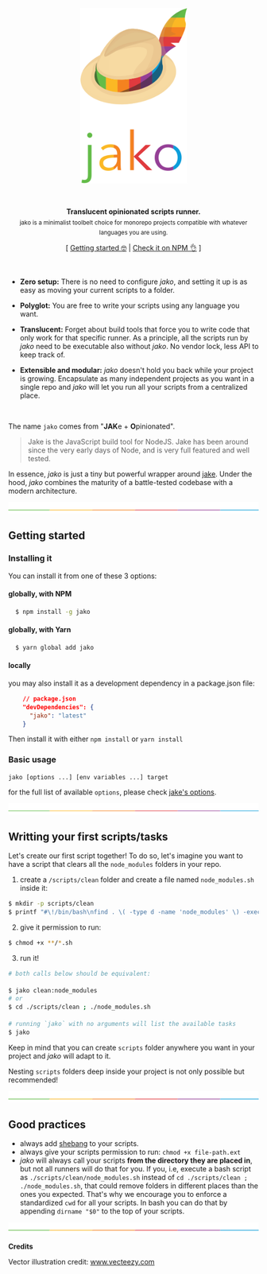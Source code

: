 <p align="center"><img src="./.github/logo.png" width="215" /><p>
<br>

<p align="center">
<strong>Translucent opinionated scripts runner.</strong><br />
<sub>jako is a minimalist toolbelt choice for monorepo projects compatible with whatever languages you are using.</sub>
</p>

<p align="center">
  [ <a href="#getting-started">Getting started 🤓</a> | <a href="https://www.npmjs.com/package/jako">Check it on NPM 👌</a> ]
</p>
<br />

* **Zero setup:** There is no need to configure _jako_, and setting it up is as easy as moving your current scripts to a folder.

* **Polyglot:** You are free to write your scripts using any language you want.

* **Translucent:** Forget about build tools that force you to write code that only work for that specific runner. As a principle, all the scripts run by _jako_ need to be executable also without _jako_. No vendor lock, less API to keep track of.

* **Extensible and modular:** _jako_ doesn't hold you back while your project is growing. Encapsulate as many independent projects as you want in a single repo and _jako_ will let you run all your scripts from a centralized place.

<br />

The name `jako` comes from "**JAK**e + **O**pinionated".

> Jake is the JavaScript build tool for NodeJS. Jake has been around since the very early days of Node, and is very full featured and well tested.

In essence, _jako_ is just a tiny but powerful wrapper around [jake](http://jakejs.com/). Under the hood, _jako_ combines the maturity of a battle-tested codebase with a modern architecture.

![divider](.github/divider.png)

## Getting started

### Installing it

You can install it from one of these 3 options:

#### globally, with NPM

```bash
  $ npm install -g jako
```

#### globally, with Yarn

```bash
  $ yarn global add jako
```

#### locally
you may also install it as a development dependency in a package.json file:

```json
    // package.json
    "devDependencies": {
      "jako": "latest"
    }
```

Then install it with either `npm install` or `yarn install`

### Basic usage

    jako [options ...] [env variables ...] target

for the full list of available `options`, please check [jake's options](https://github.com/jakejs/jake/blob/master/docs/overview.md#options).

![divider](.github/divider.png)

## Writting your first scripts/tasks

Let's create our first script together! To do so, let's imagine you want to have a script that clears all the `node_modules` folders in your repo.

1. create a `/scripts/clean` folder and create a file named `node_modules.sh` inside it:
```bash
$ mkdir -p scripts/clean
$ printf "#\!/bin/bash\nfind . \( -type d -name 'node_modules' \) -exec rm -rf '{}' +" > scripts/clean/node_modules.sh
```
2. give it permission to run:
```bash
$ chmod +x **/*.sh
```

3. run it!
```bash
# both calls below should be equivalent:

$ jako clean:node_modules
# or
$ cd ./scripts/clean ; ./node_modules.sh

# running `jako` with no arguments will list the available tasks
$ jako
```

Keep in mind that you can create `scripts` folder anywhere you want in your project and _jako_ will adapt to it.

Nesting `scripts` folders deep inside your project is not only possible but recommended!

![divider](.github/divider.png)

## Good practices

* always add [shebang](https://en.wikipedia.org/wiki/Shebang_%28Unix%29) to your scripts.
* always give your scripts permission to run: `chmod +x file-path.ext`
* _jako_ will always call your scripts **from the directory they are placed in**, but not all runners will do that for you. If you, i.e, execute a bash script as `./scripts/clean/node_modules.sh` instead of `cd ./scripts/clean ; ./node_modules.sh`, that could remove folders in different places than the ones you expected. That's why we encourage you to enforce a standardized `cwd` for all your scripts. In bash you can do that by appending `dirname "$0"` to the top of your scripts.

![divider](.github/divider.png)

**Credits**

Vector illustration credit: <a target="_blank" href="https://vecteezy.com">www.vecteezy.com</a>
